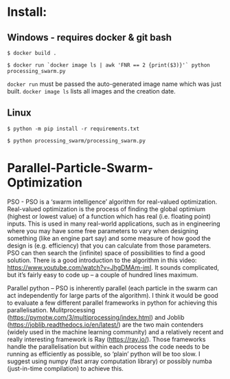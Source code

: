 # Install:

## Windows - requires docker & git bash
```$ docker build . ```

``` $ docker run `docker image ls | awk 'FNR == 2 {print($3)}'` python processing_swarm.py  ```

```docker run``` must be passed the auto-generated image name which was just built. ```docker image ls``` lists all images and the creation date.

## Linux
``` $ python -m pip install -r requirements.txt ```

``` $ python processing_swarm/processing_swarm.py ```

# Parallel-Particle-Swarm-Optimization

PSO -
PSO is a ‘swarm intelligence’ algorithm for real-valued optimization. Real-valued optimization is the process of finding the global optimium (highest or lowest value) of a function which has real (i.e. floating point) inputs. This is used in many real-world applications, such as in engineering where you may have some free parameters to vary when designing something (like an engine part say) and some measure of how good the design is (e.g. efficiency) that you can calculate from those parameters. PSO can then search the (infinite) space of possibilities to find a good solution. There is a good introduction to the algorithm in this video: https://www.youtube.com/watch?v=JhgDMAm-imI. It sounds complicated, but it’s fairly easy to code up – a couple of hundred lines maximum.

Parallel python –
PSO is inherently parallel (each particle in the swarm can act independently for large parts of the algorithm). I think it would be good to evaluate a few different parallel frameworks in python for achieving this parallelisation. Mulitprocessing (https://pymotw.com/3/multiprocessing/index.html) and Joblib (https://joblib.readthedocs.io/en/latest/) are the two main contenders (widely used in the machine learning community) and a relatively recent and really interesting framework is Ray (https://ray.io/). Those frameworks handle the parallelisation but within each process the code needs to be running as efficiently as possible, so ‘plain’ python will be too slow. I suggest using numpy (fast array computation library) or possibly numba (just-in-time compilation) to achieve this.
